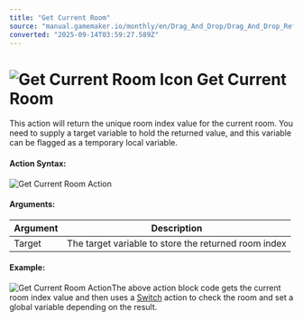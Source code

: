```yaml
---
title: "Get Current Room"
source: "manual.gamemaker.io/monthly/en/Drag_And_Drop/Drag_And_Drop_Reference/Rooms/Get_Current_Room.htm"
converted: "2025-09-14T03:59:27.589Z"
---
```


# ![Get Current Room Icon](../../../assets/Images/Scripting_Reference/Drag_And_Drop/Reference/Rooms/i_Rooms_Get_Current_Room.png) Get Current Room

This action will return the unique room index value for the current room. You need to supply a target variable to hold the returned value, and this variable can be flagged as a temporary local variable.

#### Action Syntax:

![Get Current Room Action](../../../assets/Images/Scripting_Reference/Drag_And_Drop/Reference/Rooms/a_Rooms_Get_Current_Room.png)

#### Arguments:

| Argument | Description |
| --- | --- |
| Target | The target variable to store the returned room index |

#### Example:

![Get Current Room Action](../../../assets/Images/Scripting_Reference/Drag_And_Drop/Reference/Rooms/e_Rooms_Get_Current_Room.png)The above action block code gets the current room index value and then uses a [Switch](../Switch/Switch.md) action to check the room and set a global variable depending on the result.